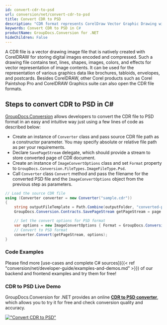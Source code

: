 ```yaml
---
id: convert-cdr-to-psd
url: conversion/net/convert-cdr-to-psd
title: Convert CDR to PSD
description: "CDR format represents CorelDraw Vector Graphic Drawing with .cdr extension. Learn how to convert CDR to PSD file programmatically in C# language using GroupDocs.Conversion for .NET library."
keywords: Convert CDR to PSD in C#
productName: GroupDocs.Conversion for .NET
hideChildren: False
---
```


A CDR file is a vector drawing image file that is natively created with CorelDRAW for storing digital images encoded and compressed. Such a drawing file contains text, lines, shapes, images, colors, and effects for vector representation of image contents. It can be used for the representation of various graphics data like brochures, tabloids, envelopes, and postcards. Besides CorelDRAW, other Corel products such as Corel Paintshop Pro and CorelDRAW Graphics suite can also open the CDR file formats.

## Steps to convert CDR to PSD in C#

[GroupDocs.Conversion](https://products.groupdocs.com/conversion/net) allows developers to convert the CDR file to PSD format in an easy and intuitive way just using a few lines of code as described below:

* Create an instance of `Converter` class and pass source CDR file path as a constructor parameter. You may specify absolute or relative file path as per your requirements. 
* Declare `SavePageStream` delegate, which should provide a stream to store converted page of CDR document.
* Create an instance of `ImageConvertOptions` class and set `Format` property to `GroupDocs.Conversion.FileTypes.ImageFileType.Psd`.
* Call `Converter` class `Convert` method and pass the filename for the converted PSD file and the `ImageConvertOptions` object from the previous step as parameters.

```csharp
// Load the source CDR file
using (Converter converter = new Converter("sample.cdr"))
{
    string outputFileTemplate = Path.Combine(outputFolder, "converted-page-{0}.psd");
    GroupDocs.Conversion.Contracts.SavePageStream getPageStream = page => new FileStream(string.Format(outputFileTemplate, page), FileMode.Create);

    // Set the convert options for PSD format
    var options = new ImageConvertOptions { Format = GroupDocs.Conversion.FileTypes.ImageFileType.Psd };   
    // Convert to PSD format
    converter.Convert(getPageStream, options);
}
```

### Code Examples

Please find more [use-cases and complete C# sources]({{< ref "conversion/net/developer-guide/examples-and-demos.md" >}}) of our backend and frontend examples and try them for free!

### CDR to PSD Live Demo

GroupDocs.Conversion for .NET provides an online [**CDR to PSD converter**](https://products.groupdocs.app/conversion/cdr-to-psd), which allows you to try it for free and check conversion quality and accuracy.

[!["Convert CDR to PSD"](conversion/net/images/convert-to-psd/convert-cdr-to-psd.png)](https://products.groupdocs.app/conversion/cdr-to-psd)